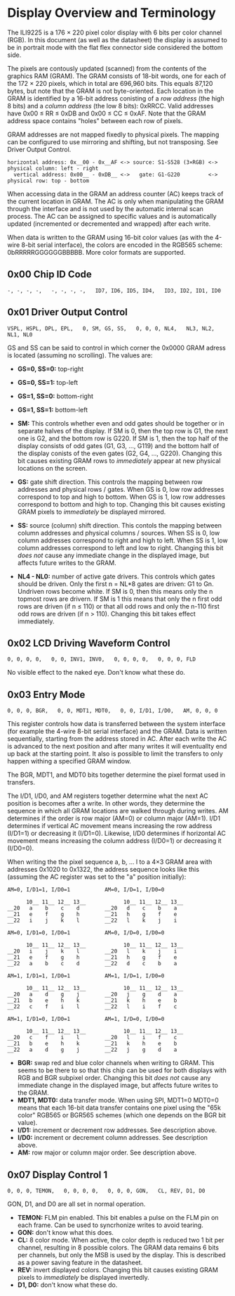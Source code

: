 # Display Overview and Terminology

The ILI9225 is a 176 × 220 pixel color display with 6 bits per color channel
(RGB). In this document (as well as the datasheet) the display is assumed to be
in portrait mode with the flat flex connector side considered the bottom side.

The pixels are contously updated (scanned) from the contents of the graphics RAM
(GRAM). The GRAM consists of 18-bit words, one for each of the 172 × 220 pixels,
which in total are 696,960 bits. This equals 87,120 bytes, but note that the
GRAM is not byte-oriented. Each location in the GRAM is identified by a 16-bit
address conisting of a _row address_ (the high 8 bits) and a _column address_
(the low 8 bits): 0xRRCC. Valid addresses have 0x00 ≤ RR ≤ 0xDB and 0x00 ≤ CC ≤
0xAF. Note that the GRAM address space contains "holes" between each row of
pixels.

GRAM addresses are not mapped fixedly to physical pixels. The mapping can be
configured to use mirroring and shifting, but not transposing. See Driver Output
Control.

    horizontal address: 0x__00 - 0x__AF <-> source: S1-S528 (3×RGB) <-> physical column: left - right
      vertical address: 0x00__ - 0xDB__ <->   gate: G1-G220         <->    physical row: top - bottom

When accessing data in the GRAM an address counter (AC) keeps track of the
current location in GRAM. The AC is only when manipulating the GRAM through the
interface and is not used by the automatic internal scan process. The AC can be
assigned to specific values and is automatically updated (incremented or
decremented and wrapped) after each write.

When data is written to the GRAM using 16-bit color values (as with the 4-wire
8-bit serial interface), the colors are encoded in the RGB565 scheme:
0bRRRRRGGGGGGBBBBB. More color formats are supported.

## 0x00 Chip ID Code

`-, -, -, -,   -, -, -, -,   ID7, ID6, ID5, ID4,   ID3, ID2, ID1, ID0`

## 0x01 Driver Output Control

`VSPL, HSPL, DPL, EPL,   0, SM, GS, SS,   0, 0, 0, NL4,   NL3, NL2, NL1, NL0`

GS and SS can be said to control in which corner the 0x0000 GRAM adress is
located (assuming no scrolling). The values are:

* **GS=0, SS=0:** top-right
* **GS=0, SS=1:** top-left
* **GS=1, SS=0:** bottom-right
* **GS=1, SS=1:** bottom-left

* **SM:** This controls whether even and odd gates should be together or in
  separate halves of the display. If SM is 0, then the top row is G1, the next
  one is G2, and the bottom row is G220. If SM is 1, then the top half of the
  display consists of odd gates (G1, G3, ..., G119) and the bottom half of the
  display conists of the even gates (G2, G4, ..., G220). Changing this bit
  causes existing GRAM rows to _immediately_ appear at new physical locations on
  the screen.
* **GS:** gate shift direction. This controls the mapping between row addresses
  and physical rows / gates. When GS is 0, low row addresses correspond to top
  and high to bottom. When GS is 1, low row addresses correspond to bottom and
  high to top. Changing this bit causes existing GRAM pixels to _immediately_ be
  displayed mirrored.
* **SS:** source (column) shift direction. This contols the mapping between
  column addresses and physical columns / sources. When SS is 0, low column
  addresses correspond to right and high to left. When SS is 1, low column
  addresses correspond to left and low to right. Changing this bit _does not_
  cause any immediate change in the displayed image, but affects future writes
  to the GRAM.
* **NL4 - NL0:** number of active gate drivers. This controls which gates should
  be driven. Only the first n = NL*8 gates are driven: G1 to Gn. Undriven rows
  become white. If SM is 0, then this means only the n topmost rows are drivern.
  If SM is 1 this means that only the n first odd rows are driven (if n ≤ 110)
  or that all odd rows and only the n-110 first odd rows are driven (if n >
  110). Changing this bit takes effect immediately.

## 0x02 LCD Driving Waveform Control

`0, 0, 0, 0,   0, 0, INV1, INV0,   0, 0, 0, 0,   0, 0, 0, FLD`

No visible effect to the naked eye. Don't know what these do.

## 0x03 Entry Mode

`0, 0, 0, BGR,   0, 0, MDT1, MDT0,   0, 0, I/D1, I/D0,   AM, 0, 0, 0`

This register controls how data is transferred between the system interface (for
example the 4-wire 8-bit serial interface) and the GRAM. Data is written
sequentially, starting from the address stored in AC. After each write the AC is
advanced to the next position and after many writes it will eventuallty end up
back at the starting point. It also is possible to limit the transfers to only
happen withing a specified GRAM window.

The BGR, MDT1, and MDT0 bits together determine the pixel format used in
transfers.

The I/D1, I/D0, and AM registers together determine what the next AC position is
becomes after a write. In other words, they determine the sequence in which all
GRAM locations are walked through during writes. AM determines if the order is
row major (AM=0) or column major (AM=1). I/D1 determines if vertical AC movement
means increasing the row address (I/D1=1) or decreasing it (I/D1=0). Likewise,
I/D0 determines if horizontal AC movement means increasing the column address
(I/D0=1) or decreasing it (I/D0=0).

When writing the the pixel sequence a, b, ... l to a 4×3 GRAM area with
addresses 0x1020 to 0x1322, the address sequence looks like this (assuming the
AC register was set to the "a" position initially):

    AM=0, I/D1=1, I/D0=1           AM=0, I/D=1, I/D0=0

          10__ 11__ 12__ 13__            10__ 11__ 12__ 13__
    __20   a    b    c    d        __20   d    c    b    a
    __21   e    f    g    h        __21   h    g    f    e
    __22   i    j    k    l        __22   l    k    j    i

    AM=0, I/D1=0, I/D0=1           AM=0, I/D=0, I/D0=0

          10__ 11__ 12__ 13__            10__ 11__ 12__ 13__
    __20   i    j    k    l        __20   l    k    j    i
    __21   e    f    g    h        __21   h    g    f    e
    __22   a    b    c    d        __22   d    c    b    a

    AM=1, I/D1=1, I/D0=1           AM=1, I/D=1, I/D0=0

          10__ 11__ 12__ 13__            10__ 11__ 12__ 13__
    __20   a    d    g    j        __20   j    g    d    a
    __21   b    e    h    k        __21   k    h    e    b
    __22   c    f    i    l        __22   l    i    f    c

    AM=1, I/D1=0, I/D0=1           AM=1, I/D=0, I/D0=0

          10__ 11__ 12__ 13__            10__ 11__ 12__ 13__
    __20   c    f    i    l        __20   l    i    f    c
    __21   b    e    h    k        __21   k    h    e    b
    __22   a    d    g    j        __22   j    g    d    a

* **BGR:** swap red and blue color channels when writing to GRAM. This seems to
  be there to so that this chip can be used for both displays with RGB and BGR
  subpixel order. Changing this bit _does not_ cause any immediate change in the
  displayed image, but affects future writes to the GRAM.
* **MDT1, MDT0:** data transfer mode. When using SPI, MDT1=0 MDT0=0 means that
  each 16-bit data transfer contains one pixel using the "65k color" RGB565 or
  BGR565 schemes (which one depends on the BGR bit value).
* **I/D1:** increment or decrement row addresses. See description above.
* **I/D0:** increment or decrement column addresses. See description above.
* **AM:** row major or column major order. See description above.

## 0x07 Display Control 1

`0, 0, 0, TEMON,   0, 0, 0, 0,   0, 0, 0, GON,   CL, REV, D1, D0`

GON, D1, and D0 are all set in normal operation.

* **TEMON:** FLM pin enabled. This bit enables a pulse on the FLM pin on each
  frame. Can be used to syncrhonize writes to avoid tearing.
* **GON:** don't know what this does.
* **CL:** 8 color mode. When active, the color depth is reduced two 1 bit per
  channel, resulting in 8 possible colors. The GRAM data remains 6 bits per
  channels, but only the MSB is used by the display. This is described as a
  power saving feature in the datasheet.
* **REV:** invert displayed colors. Changing this bit causes existing GRAM
  pixels to _immediately_ be displayed invertedly.
* **D1, D0:** don't know what these do.
